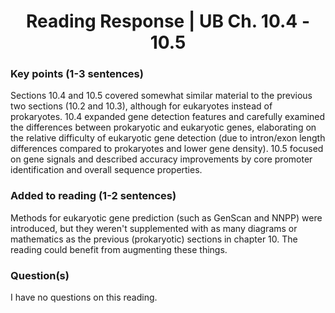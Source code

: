 <center>
  <h1>Reading Response | UB Ch. 10.4 - 10.5</h1>
</center>

### Key points (1-3 sentences)
Sections 10.4 and 10.5 covered somewhat similar material to the previous two sections (10.2 and 10.3), although for eukaryotes instead of prokaryotes. 10.4 expanded gene detection features and carefully examined the differences between prokaryotic and eukaryotic genes, elaborating on the relative difficulty of eukaryotic gene detection (due to intron/exon length differences compared to prokaryotes and lower gene density). 10.5 focused on gene signals and described accuracy improvements by core promoter identification and overall sequence properties.

### Added to reading (1-2 sentences)
Methods for eukaryotic gene prediction (such as GenScan and NNPP) were introduced, but they weren't supplemented with as many diagrams or mathematics as the previous (prokaryotic) sections in chapter 10. The reading could benefit from augmenting these things.

### Question(s)
I have no questions on this reading.
